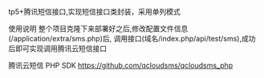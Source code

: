 tp5+腾讯短信接口,实现短信接口类封装，采用单列模式

使用说明
整个项目克隆下来部署好之后,修改配置文件信息(/application/extra/sms.php)后,
调用接口(域名/index.php/api/test/sms),成功后即可实现调用腾讯云短信接口

腾讯云短信 PHP SDK
https://github.com/qcloudsms/qcloudsms_php

